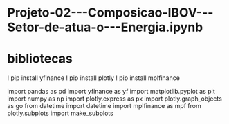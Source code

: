# Projeto-02---Composicao-IBOV---Setor-de-atua-o---Energia.ipynb

# bibliotecas

! pip install yfinance
! pip install plotly
! pip install mplfinance

import pandas as pd
import yfinance as yf
import matplotlib.pyplot as plt
import numpy as np
import plotly.express as px
import plotly.graph_objects as go
from datetime import datetime
import mplfinance as mpf
from plotly.subplots import make_subplots
